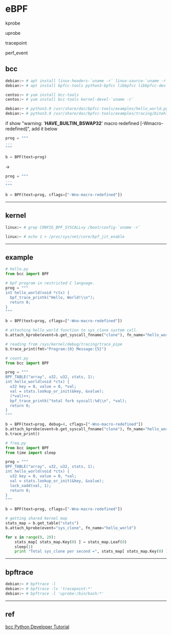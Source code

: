 # eBPF

kprobe

uprobe

tracepoint

perf_event

## bcc

```bash
debian:~ # apt install linux-headers-`uname -r` linux-source-`uname -r`
debian:~ # apt install bpfcc-tools python3-bpfcc libbpfcc libbpfcc-dev bpftrace

centos:~ # yum install bcc-tools
centos:~ # yum install bcc-tools kernel-devel-`uname -r`
```

```bash
debian:~ # python3.9 /usr/share/doc/bpfcc-tools/examples/hello_world.py
debian:~ # python3.9 /usr/share/doc/bpfcc-tools/examples/tracing/bitehist.py
```

if show "warning: '**HAVE_BUILTIN_BSWAP32**' macro redefined [-Wmacro-redefined]", add it below

```python
prog = """
...
"""

b = BPF(text=prog)
```

->

```python
prog = """
...
"""

b = BPF(text=prog, cflags=["-Wno-macro-redefined"])
```

---

## kernel

```bash
linux:~ # grep CONFIG_BPF_SYSCALL=y /boot/config-`uname -r`

linux:~ # echo 1 > /proc/sys/net/core/bpf_jit_enable
```

---

## example

```python
# hello.py
from bcc import BPF

# bpf program in restricted C language.
prog = """
int hello_world(void *ctx) {
  bpf_trace_printk("Hello, World!\\n");
  return 0;
}
"""

b = BPF(text=prog, cflags=["-Wno-macro-redefined"])

# attaching hello_world function to sys_clone system call.
b.attach_kprobe(event=b.get_syscall_fnname("clone"), fn_name="hello_world")

# reading from /sys/kernel/debug/tracing/trace_pipe
b.trace_print(fmt="Program:{0} Message:{5}")
```

```python
# count.py
from bcc import BPF

prog = """
BPF_TABLE("array", u32, u32, stats, 1);
int hello_world(void *ctx) {
  u32 key = 0, value = 0, *val;
  val = stats.lookup_or_init(&key, &value);
  (*val)++;
  bpf_trace_printk("total fork syscall:%d\\n", *val);
  return 0;
}
"""

b = BPF(text=prog, debug=4, cflags=["-Wno-macro-redefined"])
b.attach_kprobe(event=b.get_syscall_fnname("clone"), fn_name="hello_world")
b.trace_print()
```

```python
# freq.py
from bcc import BPF
from time import sleep

prog = """
BPF_TABLE("array", u32, u32, stats, 1);
int hello_world(void *ctx) {
  u32 key = 0, value = 0, *val;
  val = stats.lookup_or_init(&key, &value);
  lock_xadd(val, 1);
  return 0;
}
"""

b = BPF(text=prog, cflags=["-Wno-macro-redefined"])

# getting shared kernel map
stats_map = b.get_table("stats")
b.attach_kprobe(event="sys_clone", fn_name="hello_world")

for x in range(0, 20):
    stats_map[ stats_map.Key(0) ] = stats_map.Leaf(0)
    sleep(1)
    print "Total sys_clone per second =", stats_map[ stats_map.Key(0) ].value;
```

---

## bpftrace

```bash
debian:~ # bpftrace -l
debian:~ # bpftrace -lv 'tracepoint:*'
debian:~ # bpftrace -l 'uprobe:/bin/bash:*'
```

---

## ref

[bcc Python Developer Tutorial](https://android.googlesource.com/platform/external/bcc/+/HEAD/docs/tutorial_bcc_python_developer.md)
